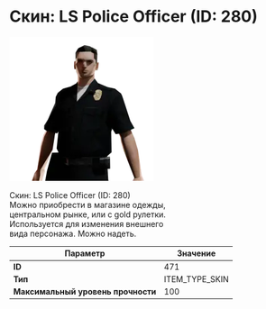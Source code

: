 # Скин: LS Police Officer (ID: 280)

![Item Image](../img/471.webp?raw=true)

Скин: LS Police Officer (ID: 280)<br>Можно приобрести в магазине одежды,<br>центральном рынке, или с gold рулетки.<br>Используется для изменения внешнего<br>вида персонажа. Можно надеть.


| Параметр | Значение |
|----------|----------|
| **ID** | 471 |
| **Тип** | ITEM_TYPE_SKIN |
| **Максимальный уровень прочности** | 100 |

